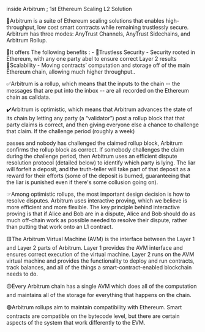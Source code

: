 inside  Arbitrum ; 1st Ethereum Scaling  L2 Solution

🔗Arbitrum is a suite of Ethereum scaling solutions that enables high-throughput, low cost smart contracts while remaining trustlessly secure. 
Arbitrum has three modes: AnyTrust Channels, AnyTrust Sidechains, and Arbitrum Rollup.


🔷It offers The following benefits : - 
🔹Trustless Security - Security rooted in Ethereum, with any one party abel to ensure correct Layer 2 results 
🔹Scalability - Moving contracts’ computation and storage off of the main Ethereum chain, allowing much higher throughput..

✅Arbitrum is a rollup, which means that the inputs to the chain -- the messages that are put into the inbox -- are all recorded on the 
Ethereum chain as calldata.

✔️Arbitrum is optimistic, which means that Arbitrum advances the state of its chain by letting any party (a “validator”) post a rollup block 
that that party claims is correct, and then giving everyone else a chance to challenge that claim. If the challenge period (roughly a week) 

passes and nobody has challenged the claimed rollup block, Arbitrum confirms the rollup block as correct. If somebody challenges the claim during 
the challenge period, then Arbitrum uses an efficient dispute resolution protocol (detailed below) to identify which party is lying. The liar will
forfeit a deposit, and the truth-teller will take part of that deposit as a reward for their efforts (some of the deposit is burned, guaranteeing 
that the liar is punished even if there's some collusion going on).

☞Among optimistic rollups, the most important design decision is how to resolve disputes. Arbitrum uses interactive proving, which we believe is 
more efficient and more flexible. The key principle behind interactive proving is that if Alice and Bob are in a dispute, Alice and Bob should do
as much off-chain work as possible needed to resolve their dispute, rather than putting that work onto an L1 contract.

🟨The Arbitrum Virtual Machine (AVM) is the interface between the Layer 1 and Layer 2 parts of Arbitrum. Layer 1 provides the AVM interface and
ensures correct execution of the virtual machine. Layer 2 runs on the AVM virtual machine and provides the functionality to deploy and run contracts, 
track balances, and all of the things a smart-contract-enabled blockchain needs to do.

🟡Every Arbitrum chain has a single AVM which does all of the computation and maintains all of the storage for everything that happens on the chain.

🟢Arbitrum rollups aim to maintain compatibility with Ethereum. Smart contracts are compatible on the bytecode level, but there are certain aspects 
of the system that work differently to the EVM.
